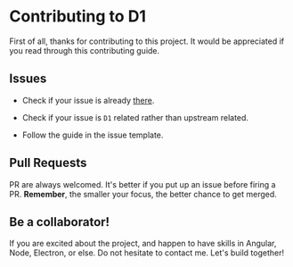 # Contributing to D1

First of all, thanks for contributing to this project. It would be appreciated if you read through this contributing guide.

## Issues

- Check if your issue is already [there](https://github.com/fantianyi/D1/issues). 

- Check if your issue is `D1` related rather than upstream related.

- Follow the guide in the issue template.

## Pull Requests

PR are always welcomed. It's better if you put up an issue before firing a PR. **Remember**, the smaller your focus, the better chance to get merged.

## Be a collaborator!

If you are excited about the project, and happen to have skills in Angular, Node, Electron, or else. Do not hesitate to contact me. Let's build together!
